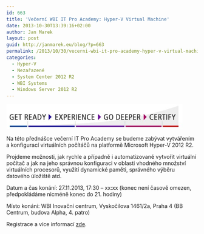 ```yaml
---
id: 663
title: 'Večerní WBI IT Pro Academy: Hyper-V Virtual Machine'
date: 2013-10-30T13:39:16+02:00
author: Jan Marek
layout: post
guid: http://janmarek.eu/blog/?p=663
permalink: /2013/10/30/vecerni-wbi-it-pro-academy-hyper-v-virtual-machine/
categories:
  - Hyper-V
  - Nezařazené
  - System Center 2012 R2
  - WBI Systems
  - Windows Server 2012 R2
---
```

[<img class="aligncenter size-full wp-image-660" alt="MSITProAcademy" src="/wp-content/uploads/2013/10/MSITProAcademy.jpg" width="464" height="65" />](/wp-content/uploads/2013/10/MSITProAcademy.jpg)

Na této přednášce večerní IT Pro Academy se budeme zabývat vytvářením a konfigurací virtuálních počítáčů na platformě Microsoft Hyper-V 2012 R2.

Projdeme možnosti, jak rychle a případně i automatizovaně vytvořit virtuální počítač a jak na jeho správnou konfiguraci v oblasti vhodného množství virtuálních procesorů, využití dynamické paměti, správného výběru datového úložiště atd.

Datum a čas konání: 27.11.2013, 17:30 &#8211; xx:xx (konec není časově omezen, předpokládáme nicméně konec do 21. hodiny)

Místo konání: WBI Inovační centrum, Vyskočilova 1461/2a, Praha 4 (BB Centrum, budova Alpha, 4. patro)

Registrace a více informací <a title="WBI IT Pro Academy 2013 - 001: Hyper-V Virtual Machine" href="http://learning.wbi.cz/kurzy/113-30-hyperv-virtual-machine.aspx" target="_blank">zde</a>.

